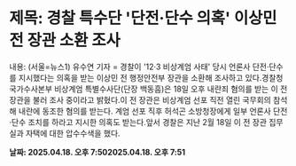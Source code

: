 # **제목: 경찰 특수단 '단전·단수 의혹' 이상민 전 장관 소환 조사**

  내용: (서울=뉴스1) 유수연 기자 = 경찰이 '12·3 비상계엄 사태' 당시 언론사 단전·단수를 지시했다는 의혹을 받는 이상민 전 행정안전부 장관을 소환해 조사하고 있다.경찰청 국가수사본부 비상계엄 특별수사단(단장 백동흠)은 18일 오후 내란죄 혐의를 받는 이 전 장관을 불러 조사 중이라고 밝혔다.이 전 장관은 비상계엄 선포 직전 열린 국무회의 참석해 내란에 동조한 혐의를 받는다. 계엄 선포 직후 허석곤 소방청장에게 일부 언론사 단전·단수 조치를 하라고 지시한 의혹도 받는다.앞서 경찰은 지난 2월 18일 이 전 장관 집무실과 자택에 대한 압수수색을 했다.

  **날짜: 2025.04.18. 오후 7:502025.04.18. 오후 7:51**